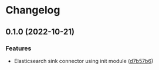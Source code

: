# Changelog

## 0.1.0 (2022-10-21)


### Features

* Elasticsearch sink connector using init module ([d7b57b6](https://github.com/entur/terraform-aiven-kafka-connect-elasticsearch-sink/commit/d7b57b6e1cf8c8f8cdafbc1dc434792f2471efd7))
